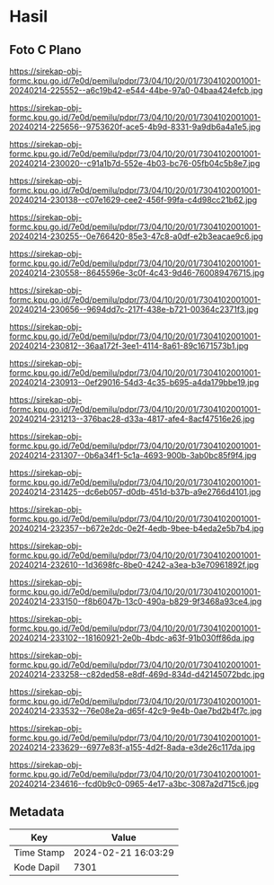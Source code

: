 # Hasil

## Foto C Plano

https://sirekap-obj-formc.kpu.go.id/7e0d/pemilu/pdpr/73/04/10/20/01/7304102001001-20240214-225552--a6c19b42-e544-44be-97a0-04baa424efcb.jpg

https://sirekap-obj-formc.kpu.go.id/7e0d/pemilu/pdpr/73/04/10/20/01/7304102001001-20240214-225656--9753620f-ace5-4b9d-8331-9a9db6a4a1e5.jpg

https://sirekap-obj-formc.kpu.go.id/7e0d/pemilu/pdpr/73/04/10/20/01/7304102001001-20240214-230020--c91a1b7d-552e-4b03-bc76-05fb04c5b8e7.jpg

https://sirekap-obj-formc.kpu.go.id/7e0d/pemilu/pdpr/73/04/10/20/01/7304102001001-20240214-230138--c07e1629-cee2-456f-99fa-c4d98cc21b62.jpg

https://sirekap-obj-formc.kpu.go.id/7e0d/pemilu/pdpr/73/04/10/20/01/7304102001001-20240214-230255--0e766420-85e3-47c8-a0df-e2b3eacae9c6.jpg

https://sirekap-obj-formc.kpu.go.id/7e0d/pemilu/pdpr/73/04/10/20/01/7304102001001-20240214-230558--8645596e-3c0f-4c43-9d46-760089476715.jpg

https://sirekap-obj-formc.kpu.go.id/7e0d/pemilu/pdpr/73/04/10/20/01/7304102001001-20240214-230656--9694dd7c-217f-438e-b721-00364c2371f3.jpg

https://sirekap-obj-formc.kpu.go.id/7e0d/pemilu/pdpr/73/04/10/20/01/7304102001001-20240214-230812--36aa172f-3ee1-4114-8a61-89c1671573b1.jpg

https://sirekap-obj-formc.kpu.go.id/7e0d/pemilu/pdpr/73/04/10/20/01/7304102001001-20240214-230913--0ef29016-54d3-4c35-b695-a4da179bbe19.jpg

https://sirekap-obj-formc.kpu.go.id/7e0d/pemilu/pdpr/73/04/10/20/01/7304102001001-20240214-231213--376bac28-d33a-4817-afe4-8acf47516e26.jpg

https://sirekap-obj-formc.kpu.go.id/7e0d/pemilu/pdpr/73/04/10/20/01/7304102001001-20240214-231307--0b6a34f1-5c1a-4693-900b-3ab0bc85f9f4.jpg

https://sirekap-obj-formc.kpu.go.id/7e0d/pemilu/pdpr/73/04/10/20/01/7304102001001-20240214-231425--dc6eb057-d0db-451d-b37b-a9e2766d4101.jpg

https://sirekap-obj-formc.kpu.go.id/7e0d/pemilu/pdpr/73/04/10/20/01/7304102001001-20240214-232357--b672e2dc-0e2f-4edb-9bee-b4eda2e5b7b4.jpg

https://sirekap-obj-formc.kpu.go.id/7e0d/pemilu/pdpr/73/04/10/20/01/7304102001001-20240214-232610--1d3698fc-8be0-4242-a3ea-b3e70961892f.jpg

https://sirekap-obj-formc.kpu.go.id/7e0d/pemilu/pdpr/73/04/10/20/01/7304102001001-20240214-233150--f8b6047b-13c0-490a-b829-9f3468a93ce4.jpg

https://sirekap-obj-formc.kpu.go.id/7e0d/pemilu/pdpr/73/04/10/20/01/7304102001001-20240214-233102--18160921-2e0b-4bdc-a63f-91b030ff86da.jpg

https://sirekap-obj-formc.kpu.go.id/7e0d/pemilu/pdpr/73/04/10/20/01/7304102001001-20240214-233258--c82ded58-e8df-469d-834d-d42145072bdc.jpg

https://sirekap-obj-formc.kpu.go.id/7e0d/pemilu/pdpr/73/04/10/20/01/7304102001001-20240214-233532--76e08e2a-d65f-42c9-9e4b-0ae7bd2b4f7c.jpg

https://sirekap-obj-formc.kpu.go.id/7e0d/pemilu/pdpr/73/04/10/20/01/7304102001001-20240214-233629--6977e83f-a155-4d2f-8ada-e3de26c117da.jpg

https://sirekap-obj-formc.kpu.go.id/7e0d/pemilu/pdpr/73/04/10/20/01/7304102001001-20240214-234616--fcd0b9c0-0965-4e17-a3bc-3087a2d715c6.jpg


## Metadata

| Key        | Value               |
| ---------- | ------------------- |
| Time Stamp | 2024-02-21 16:03:29 |
| Kode Dapil | 7301                |



